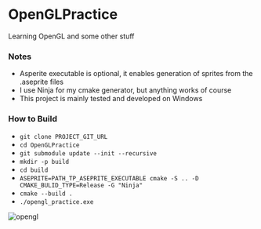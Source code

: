 # OpenGLPractice
Learning OpenGL and some other stuff

### Notes
* Asperite executable is optional, it enables generation of sprites from the .aseprite files
* I use Ninja for my cmake generator, but anything works of course
* This project is mainly tested and developed on Windows

### How to Build
* `git clone PROJECT_GIT_URL`
* `cd OpenGLPractice`
* `git submodule update --init --recursive`
* `mkdir -p build`
* `cd build`
* `ASEPRITE=PATH_TP_ASEPRITE_EXECUTABLE cmake -S .. -D CMAKE_BULID_TYPE=Release -G "Ninja"`
* `cmake --build .`
* `./opengl_practice.exe`

![opengl](https://github.com/DebuggerDave/OpenGLPractice/assets/33384202/d0011744-9f23-4b7c-867a-e7431f051615)
